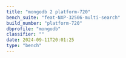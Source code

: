 ```yaml
---
title: "mongodb 2 platform-720"
bench_suite: "feat-NXP-32506-multi-search"
build_number: "platform-720"
dbprofile: "mongodb"
classifier: ""
date: 2024-09-11T20:01:25
type: "bench"
---
```

